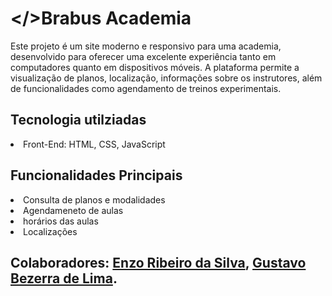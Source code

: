 # </>Brabus Academia
Este projeto é um site moderno e responsivo para uma academia, desenvolvido para oferecer uma excelente experiência tanto em computadores quanto em dispositivos móveis. A plataforma permite a visualização de planos, localização, informações sobre os instrutores, além de funcionalidades como agendamento de treinos experimentais.

## Tecnologia utilziadas
<li>Front-End: HTML, CSS, JavaScript</li>

## Funcionalidades Principais
<li>Consulta de planos e modalidades</li>
<li>Agendameneto de aulas</li>
<li>horários das aulas</li>
<li>Localizações</li>

## Colaboradores: <a href=https://www.linkedin.com/in/enzo-ribeiro>Enzo Ribeiro da Silva</a>, <a href=https://www.linkedin.com/in/gustavo-de-lima-3988081ba>Gustavo Bezerra de Lima</a>.




